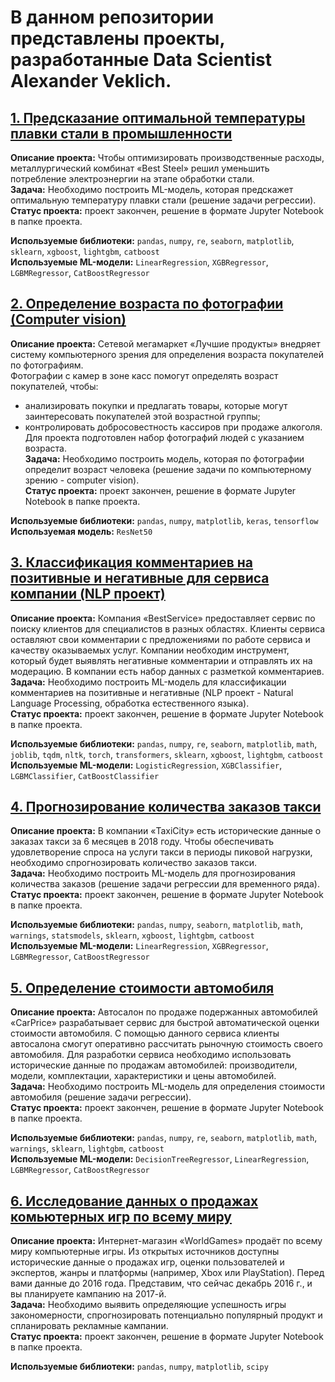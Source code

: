 # В данном репозитории представлены проекты, разработанные Data Scientist Alexander Veklich.

## [1. Предсказание оптимальной температуры плавки стали в промышленности](1_SteelTemp/ "перейти к проекту")
**Описание проекта:**
Чтобы оптимизировать производственные расходы, металлургический комбинат «Best Steel» решил уменьшить потребление электроэнергии на этапе обработки стали.<br>
**Задача:**
Необходимо построить ML-модель, которая предскажет оптимальную температуру плавки стали (решение задачи регрессии).<br>
**Статус проекта:**
проект закончен, решение в формате Jupyter Notebook в папке проекта.<br>

**Используемые библиотеки:**
`pandas`, `numpy`, `re`, `seaborn`, `matplotlib`, `sklearn`, `xgboost`, `lightgbm`, `catboost`<br>
**Используемые ML-модели:**
`LinearRegression`, `XGBRegressor`, `LGBMRegressor`, `CatBoostRegressor`

## [2. Определение возраста по фотографии (Computer vision)](2_PhotoAge/ "перейти к проекту")
**Описание проекта:**
Сетевой мегамаркет «Лучшие продукты» внедряет систему компьютерного зрения для определения возраста покупателей по фотографиям.<br>
Фотографии с камер в зоне касс помогут определять возраст покупателей, чтобы:
- анализировать покупки и предлагать товары, которые могут заинтересовать покупателей этой возрастной группы;
- контролировать добросовестность кассиров при продаже алкоголя.<br>
Для проекта подготовлен набор фотографий людей с указанием возраста.<br>
**Задача:**
Необходимо построить модель, которая по фотографии определит возраст человека (решение задачи по компьютерному зрению - computer vision).<br>
**Статус проекта:**
проект закончен, решение в формате Jupyter Notebook в папке проекта.<br>

**Используемые библиотеки:**
`pandas`, `numpy`, `matplotlib`, `keras`, `tensorflow`<br>
**Используемая модель:**
`ResNet50`

## [3. Классификация комментариев на позитивные и негативные для сервиса компании (NLP проект)](3_Comments/ "перейти к проекту")
**Описание проекта:**
Компания «BestService» предоставляет сервис по поиску клиентов для специалистов в разных областях. Клиенты сервиса оставляют свои комментарии с предложениями по работе сервиса и качеству оказываемых услуг. Компании необходим инструмент, который будет выявлять негативные комментарии и отправлять их на модерацию. В компании есть набор данных с разметкой комментариев.<br>
**Задача:**
Необходимо построить ML-модель для классификации комментариев на позитивные и негативные (NLP проект - Natural Language Processing, обработка естественного языка).<br>
**Статус проекта:**
проект закончен, решение в формате Jupyter Notebook в папке проекта.<br>

**Используемые библиотеки:**
`pandas`, `numpy`, `re`, `seaborn`, `matplotlib`, `math`, `joblib`, `tqdm`, `nltk`, `torch`, `transformers`, `sklearn`, `xgboost`, `lightgbm`, `catboost`<br>
**Используемые ML-модели:**
`LogisticRegression`, `XGBClassifier`, `LGBMClassifier`, `CatBoostClassifier`

## [4. Прогнозирование количества заказов такси](4_TaxiOrders/ "перейти к проекту")
**Описание проекта:**
В компании «TaxiCity» есть исторические данные о заказах такси за 6 месяцев в 2018 году. Чтобы обеспечивать удовлетворение спроса на услуги такси в периоды пиковой нагрузки, необходимо спрогнозировать количество заказов такси.<br>
**Задача:**
Необходимо построить ML-модель для прогнозирования количества заказов (решение задачи регрессии для временного ряда).<br>
**Статус проекта:**
проект закончен, решение в формате Jupyter Notebook в папке проекта.<br>

**Используемые библиотеки:**
`pandas`, `numpy`, `seaborn`, `matplotlib`, `math`, `warnings`, `statsmodels`, `sklearn`, `xgboost`, `lightgbm`, `catboost`<br>
**Используемые ML-модели:**
`LinearRegression`, `XGBRegressor`, `LGBMRegressor`, `CatBoostRegressor`

## [5. Определение стоимости автомобиля](5_CarPrice/ "перейти к проекту")
**Описание проекта:**
Автосалон по продаже подержанных автомобилей «CarPrice» разрабатывает сервис для быстрой автоматической оценки стоимости автомобиля. С помощью данного сервиса клиенты автосалона смогут оперативно рассчитать рыночную стоимость своего автомобиля.
Для разработки сервиса необходимо использовать исторические данные по продажам автомобилей: производители, модели, комплектации, характеристики и цены автомобилей.<br>
**Задача:**
Необходимо построить ML-модель для определения стоимости автомобиля (решение задачи регрессии).<br>
**Статус проекта:**
проект закончен, решение в формате Jupyter Notebook в папке проекта.<br>

**Используемые библиотеки:**
`pandas`, `numpy`, `re`, `seaborn`, `matplotlib`, `math`, `warnings`, `sklearn`, `lightgbm`, `catboost`<br>
**Используемые ML-модели:**
`DecisionTreeRegressor`, `LinearRegression`, `LGBMRegressor`, `CatBoostRegressor`

## [6. Исследование данных о продажах комьютерных игр по всему миру](6_WorldGames/ "перейти к проекту")
**Описание проекта:**
Интернет-магазин «WorldGames» продаёт по всему миру компьютерные игры. Из открытых источников доступны исторические данные о продажах игр, оценки пользователей и экспертов, жанры и платформы (например, Xbox или PlayStation). Перед вами данные до 2016 года. Представим, что сейчас декабрь 2016 г., и вы планируете кампанию на 2017-й.<br>
**Задача:**
Необходимо выявить определяющие успешность игры закономерности, спрогнозировать потенциально популярный продукт и спланировать рекламные кампании.<br>
**Статус проекта:**
проект закончен, решение в формате Jupyter Notebook в папке проекта.<br>

**Используемые библиотеки:**
`pandas`, `numpy`, `matplotlib`, `scipy`
